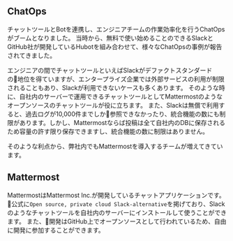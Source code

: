 ## ChatOps

チャットツールとBotを連携し、エンジニアチームの作業効率化を行うChatOpsがブームとなりました。
当時から、無料で使い始めることのできるSlackとGitHub社が開発しているHubotを組み合わせて、様々なChatOpsの事例が報告されてきました。

エンジニアの間でチャットツールといえばSlackがデファクトスタンダードの地位を得ていますが、エンタープライズ企業では外部サービスの利用が制限されることもあり、Slackが利用できないケースも多くあります。
そのような時に、自社内のサーバーで運用できるチャットツールとしてMattermostのようなオープンソースのチャットツールが役に立ちます。
また、Slackは無償で利用すると、過去ログが10,000件までしか参照できなかったり、統合機能の数にも制限があります。しかし、Mattermostならば投稿は全て自社内のDBに保存されるため容量の許す限り保存できますし、統合機能の数に制限はありません。

そのような利点から、弊社内でもMattermostを導入するチームが増えてきています。


## Mattermost

MattermostはMattermost Inc.が開発しているチャットアプリケーションです。
公式に`Open source, private cloud Slack-alternative`を掲げており、Slackのようなチャットツールを自社内のサーバーにインストールして使うことができます。
また、開発はGitHub上でオープンソースとして行われているため、自由に開発に参加することができます。

